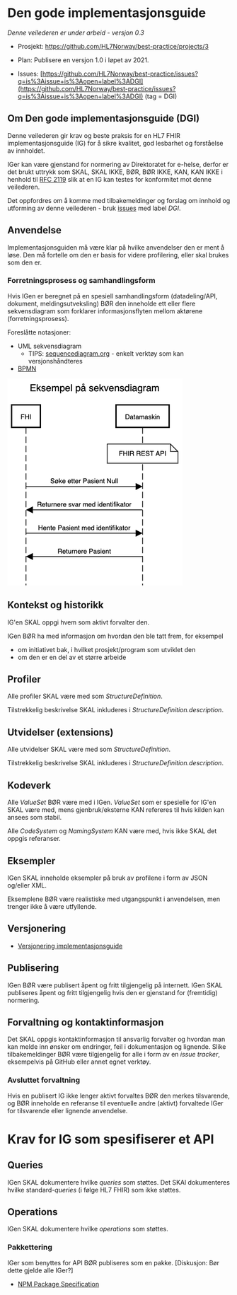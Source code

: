 # Den gode implementasjonsguide

_Denne veilederen er under arbeid - versjon 0.3_

* Prosjekt: [https://github.com/HL7Norway/best-practice/projects/3 ](https://github.com/HL7Norway/best-practice/projects/3)

* Plan: Publisere en versjon 1.0 i løpet av 2021.

* Issues: [https://github.com/HL7Norway/best-practice/issues?q=is%3Aissue+is%3Aopen+label%3ADGI](https://github.com/HL7Norway/best-practice/issues?q=is%3Aissue+is%3Aopen+label%3ADGI) (tag = DGI)

## Om Den gode implementasjonsguide (DGI)

Denne veilederen gir krav og beste praksis for en HL7 FHIR implementasjonsguide (IG) for å sikre kvalitet, god lesbarhet og forståelse av innholdet.

IGer kan være gjenstand for normering av Direktoratet for e-helse, derfor er det brukt uttrykk som SKAL, SKAL IKKE, BØR, BØR IKKE, KAN, KAN IKKE i henhold til [RFC 2119](https://www.ietf.org/rfc/rfc2119.txt) slik at en IG kan testes for konformitet mot denne veilederen.

Det oppfordres om å komme med tilbakemeldinger og forslag om innhold og utforming av denne veilederen - bruk [issues](https://github.com/HL7Norway/best-practice/issues) med label _DGI_.

## Anvendelse

Implementasjonsguiden må være klar på hvilke anvendelser den er ment å løse. Den må fortelle om den er basis for videre profilering, eller skal brukes som den er.

### Forretningsprosess og samhandlingsform

Hvis IGen er beregnet på en spesiell samhandlingsform (datadeling/API, dokument, meldingsutveksling) BØR den inneholde ett eller flere sekvensdiagram som forklarer informasjonsflyten mellom aktørene (forretningsprosess).

Foreslåtte notasjoner:

* UML sekvensdiagram
  * TIPS: [sequencediagram.org](https://sequencediagram.org) - enkelt verktøy som kan versjonshåndteres
* [BPMN](https://en.wikipedia.org/wiki/Business_Process_Model_and_Notation)

![Eksempel på sekvensdiagram](eksempel-sekvensdiagram.png "Eksempel på sekvensdiagram")

## Kontekst og historikk

IG'en SKAL oppgi hvem som aktivt forvalter den.

IGen BØR ha med informasjon om hvordan den ble tatt frem, for eksempel

- om initiativet bak, i hvilket prosjekt/program som utviklet den
- om den er en del av et større arbeide

## Profiler

Alle profiler SKAL være med som _StructureDefinition_.

Tilstrekkelig beskrivelse SKAL inkluderes i _StructureDefinition.description_.

## Utvidelser (extensions)

Alle utvidelser SKAL være med som _StructureDefinition_.

Tilstrekkelig beskrivelse SKAL inkluderes i _StructureDefinition.description_.

## Kodeverk

Alle _ValueSet_ BØR være med i IGen. _ValueSet_ som er spesielle for IG'en SKAL være med, mens gjenbruk/eksterne KAN refereres til hvis kilden kan ansees som stabil.

Alle _CodeSystem_ og _NamingSystem_ KAN være med, hvis ikke SKAL det oppgis referanser.  

## Eksempler

IGen SKAL inneholde eksempler på bruk av profilene i form av JSON og/eller XML.

Eksemplene BØR være realistiske med utgangspunkt i anvendelsen, men trenger ikke å være utfyllende.

## Versjonering

* [Versjonering implementasjonsguide](../../docs/ig-versioning.md)

## Publisering

IGen BØR være publisert åpent og fritt tilgjengelig på internett.
IGen SKAL publiseres åpent og fritt tilgjengelig hvis den er gjenstand for (fremtidig) normering.

## Forvaltning og kontaktinformasjon

Det SKAL oppgis kontaktinformasjon til ansvarlig forvalter og hvordan man kan melde inn ønsker om endringer, feil i dokumentasjon og lignende. Slike tilbakemeldinger BØR være tilgjengelig for alle i form av en _issue tracker_, eksempelvis på GitHub eller annet egnet verktøy.

### Avsluttet forvaltning

Hvis en publisert IG ikke lenger aktivt forvaltes BØR den merkes tilsvarende, og BØR inneholde en referanse til eventuelle andre (aktivt) forvaltede IGer for tilsvarende eller lignende anvendelse.

# Krav for IG som spesifiserer et API

## Queries

IGen SKAL dokumentere hvilke _queries_ som støttes. Det SKAl dokumenteres hvilke standard-_queries_ (i følge HL7 FHIR) som ikke støttes.

## Operations

IGen SKAL dokumentere hvilke _operations_ som støttes.

### Pakkettering

IGer som benyttes for API BØR publiseres som en pakke.
[Diskusjon: Bør dette gjelde alle IGer?]

* [NPM Package Specification](https://confluence.hl7.org/display/FHIR/NPM+Package+Specification)
